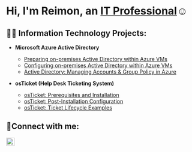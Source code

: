<h1>Hi, I'm Reimon, an <a href="https://linkedin.com/in/reimon-javing-959b6b352/">IT Professional</a>☺</h1>

<h2>👨‍💻 Information Technology Projects:</h2>

- <b>Microsoft Azure Active Directory</b>
  - [Preparing on-premises Active Directory within Azure VMs](https://github.com/reimon08/Preparing-on-premises-Active-Directory-in-the-cloud-within-Azure-VMs)
  - [Configuring on-premises Active Directory within Azure VMs](https://github.com/reimon08/Configuring-on-premises-Active-Directory-within-Azure-VMs)
  - [Active Directory: Managing Accounts & Group Policy in Azure](https://github.com/reimon08/Configuring-on-premises-Active-Directory-within-Azure-VMs)



- <b>osTicket (Help Desk Ticketing System)</b>
  - [osTicket: Prerequisites and Installation](https://github.com/reimon08/osticket-prereqs)
  - [osTicket: Post-Installation Configuration](https://github.com/reimon08/osTicket-post-install-config)
  - [osTicket: Ticket Lifecycle Examples](https://github.com/reimon08/ticket-lifecycle)


<h2>🤳Connect with me:</h2>


[<img align="left" alt="Reimon | LinkedIn" width="22px" src="https://cdn.jsdelivr.net/npm/simple-icons@v3/icons/linkedin.svg" />][linkedin]



[linkedin]: https://www.linkedin.com/in/reimon-javing/
